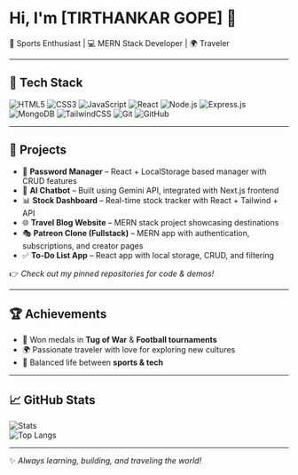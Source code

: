 # Hi, I'm [TIRTHANKAR GOPE] 👋  

🏅 Sports Enthusiast | 💻 MERN Stack Developer | 🌍 Traveler  

---

## 🚀 Tech Stack  

![HTML5](https://img.shields.io/badge/HTML5-E34F26?style=for-the-badge&logo=html5&logoColor=white)
![CSS3](https://img.shields.io/badge/CSS3-1572B6?style=for-the-badge&logo=css3&logoColor=white)
![JavaScript](https://img.shields.io/badge/JavaScript-F7DF1E?style=for-the-badge&logo=javascript&logoColor=black)
![React](https://img.shields.io/badge/React-20232A?style=for-the-badge&logo=react&logoColor=61DAFB)
![Node.js](https://img.shields.io/badge/Node.js-339933?style=for-the-badge&logo=nodedotjs&logoColor=white)
![Express.js](https://img.shields.io/badge/Express.js-000000?style=for-the-badge&logo=express&logoColor=white)
![MongoDB](https://img.shields.io/badge/MongoDB-4EA94B?style=for-the-badge&logo=mongodb&logoColor=white)
![TailwindCSS](https://img.shields.io/badge/Tailwind_CSS-38B2AC?style=for-the-badge&logo=tailwind-css&logoColor=white)
![Git](https://img.shields.io/badge/Git-F05032?style=for-the-badge&logo=git&logoColor=white)
![GitHub](https://img.shields.io/badge/GitHub-181717?style=for-the-badge&logo=github&logoColor=white)

---

## 📌 Projects  

- 🔑 **Password Manager** – React + LocalStorage based manager with CRUD features  
- 🤖 **AI Chatbot** – Built using Gemini API, integrated with Next.js frontend  
- 📊 **Stock Dashboard** – Real-time stock tracker with React + Tailwind + API  
- 🌐 **Travel Blog Website** – MERN stack project showcasing destinations  
- 🎭 **Patreon Clone (Fullstack)** – MERN app with authentication, subscriptions, and creator pages  
- ✅ **To-Do List App** – React app with local storage, CRUD, and filtering  

👉 *Check out my pinned repositories for code & demos!*  

---

## 🏆 Achievements  

- 🥇 Won medals in **Tug of War** & **Football tournaments**  
- 🌍 Passionate traveler with love for exploring new cultures  
- 🏅 Balanced life between **sports & tech**  

---

## 📈 GitHub Stats  

![Stats](https://github-readme-stats.vercel.app/api?username=YOURUSERNAME&show_icons=true&theme=radical)  
![Top Langs](https://github-readme-stats.vercel.app/api/top-langs/?username=YOURUSERNAME&layout=compact&theme=radical)  

---

✨ *Always learning, building, and traveling the world!*  

